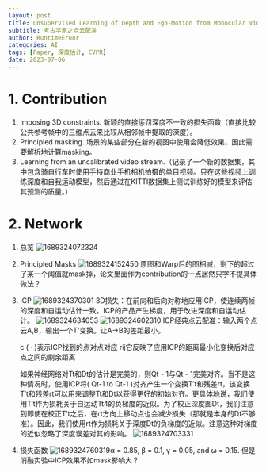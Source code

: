 ```yaml
---
layout: post
title: Unsupervised Learning of Depth and Ego-Motion from Monocular Video Using 3D Geometric Constraints
subtitle: 考古学家之点云配准
author: RuntimeEroor
categories: AI
tags: [Paper, 深度估计, CVPR]
date: 2023-07-06
---
```

# 1. Contribution

1. Imposing 3D constraints. 新颖的直接惩罚深度不一致的损失函数（直接比较公共参考帧中的三维点云来比较从相邻帧中提取的深度）。
2. Principled masking. 场景的某些部分在新的视图中使用会降低效果，因此需要解析地计算masking。
3. Learning from an uncalibrated video stream.（记录了一个新的数据集，其中包含骑自行车时使用手持商业手机相机拍摄的单目视频。只在这些视频上训练深度和自我运动模型，然后通过在KITTI数据集上测试训练好的模型来评估其预测的质量。）

# 2. Network

1. 总览
   ![1689324072324](/images/1689324072324.png)
2. Principled Masks
   ![1689324152450](/images/1689324152450.png)
   原图和Warp后的图相减，剩下的超过了某一个阈值就mask掉，论文里面作为contribution的一点居然只字不提具体做法？
3. ICP
   ![1689324370301](/images/1.gif)
   3D损失：在前向和后向对称地应用ICP，使连续两帧的深度和自运动估计一致。ICP的产品产生梯度，用于改进深度和自运动估计。
   ![1689324634053](/images/1689324634053.png)
   ![1689324602310](/images/1689324602310.png)
   ICP经典点云配准：输入两个点云A,B，输出一个T'变换。让A->B的差距最小。

   c ( · )表示ICP找到的点对点对应
   rij它反映了应用ICP的距离最小化变换后对应点之间的剩余距离

   如果神经网络对Tt和Dt的估计是完美的，则Qt - 1与Qt - 1完美对齐。当不是这种情况时，使用ICP将( Qt-1 to Qt-1 )对齐产生一个变换T′t和残差rt，该变换T′t和残差rt可以用来调整Tt和Dt以获得更好的初始对齐。更具体地说，我们使用T′t作为损耗关于自运动Tt4的负梯度的近似。为了校正深度图Dt，我们注意到即使在校正T′t之后，在rt方向上移动点也会减少损失（那就是本身的Dt不够准）。因此，我们使用rt作为损耗关于深度Dt的负梯度的近似。注意这种对梯度的近似忽略了深度误差对其的影响。
   ![1689324703331](/images/1689324703331.png)
4. 损失函数
![1689324760319](/images/1689324760319.png)α = 0.85, β = 0.1, γ = 0.05, and ω = 0.15. 但是消融实验中ICP效果不如mask影响大？
